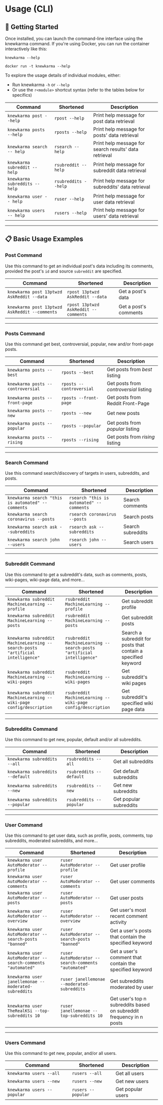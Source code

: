 # Usage (CLI)

## 🚀 Getting Started

Once installed, you can launch the command-line interface using the knewkarma command.
If you're using Docker, you can run the container interactively like this:

```shell
knewkarma --help
```

```shell
docker run -t knewkarma --help
```

To explore the usage details of individual modules, either:

* Run knewkarma <module> `-h` or `--help`
* Or use the `r<module>` shortcut syntax (refer to the tables below for specifics)

| Command                        | Shortened            | Description                                           |
|--------------------------------|----------------------|-------------------------------------------------------|
| `knewkarma post --help`        | `rpost --help`       | Print help message for post data retrieval            |
| `knewkarma posts --help`       | `rposts --help`      | Print help message for posts' data retrieval          |
| `knewkarma search -- help`     | `rsearch --help`     | Print help message for search results' data retrieval |
| `knewkarma subreddit -- help`  | `rsubreddit --help`  | Print help message for subreddit data retrieval       |
| `knewkarma subreddits -- help` | `rsubreddits --help` | Print help message for subreddits' data retrieval     |
| `knewkarma user -- help`       | `ruser --help`       | Print help message for user data retrieval            |
| `knewkarma users -- help`      | `rusers --help`      | Print help message for users' data retrieval          |

---

## 📋 Basic Usage Examples

### Post Command

Use this command to get an individual post's data including its comments, provided the post's `id` and
source `subreddit` are specified.

| Ccmmand                                       | Shortened                            | Description           |
|-----------------------------------------------|--------------------------------------|-----------------------|
| `knewkarma post 13ptwzd AskReddit --data`     | `rpost 13ptwzd AskReddit --data`     | Get a post's data     |
| `knewkarma post 13ptwzd AskReddit --comments` | `rpost 13ptwzd AskReddit --comments` | Get a post's comments |

---

### Posts Command

Use this command get best, controversial, popular, new and/or front-page posts.

| Command                           | Shortened                | Description                            |
|-----------------------------------|--------------------------|----------------------------------------|
| `knewkarma posts --best`          | `rposts --best`          | Get posts from *best* listing          |
| `knewkarma posts --controversial` | `rposts --controversial` | Get posts from *controversial* listing |
| `knewkarma posts --front-page`    | `rposts --front-page`    | Get posts from Reddit Front-Page       |
| `knewkarma posts --new`           | `rposts --new`           | Get new posts                          |
| `knewkarma posts --popular`       | `rposts --popular`       | Get posts from *popular* listing       |
| `knewkarma posts --rising`        | `rposts --rising`        | Get posts from *rising* listing        |

---

### Search Command

Use this command search/discovery of targets in users, subreddits, and posts.

| Command                                           | Shortened                                | Description       |
|---------------------------------------------------|------------------------------------------|-------------------|
| `knewkarma search "this is automated" --comments` | `rsearch "this is automated" --comments` | Search comments   |
| `knewkarma search coronavirus --posts`            | `rsearch coronavirus --posts`            | Search posts      |
| `knewkarma search ask --subreddits`               | `rsearch ask --subreddits`               | Search subreddits |
| `knewkarma search john --users`                   | `rsearch john --users`                   | Search users      |

---

### Subreddit Command

Use this command to get a subreddit's data, such as comments, posts, wiki-pages, wiki-page data, and more...

| Command                                                                        | Shortened                                                             | Description                                                   |
|--------------------------------------------------------------------------------|-----------------------------------------------------------------------|---------------------------------------------------------------|
| `knewkarma subreddit MachineLearning --profile`                                | `rsubreddit MachineLearning --profile`                                | Get subreddit profile                                         |
| `knewkarma subreddit MachineLearning --posts`                                  | `rsubreddit MachineLearning --posts`                                  | Get subreddit posts                                           |
| `knewkarma subreddit MachineLearning --search-posts "artificial intelligence"` | `rsubreddit MachineLearning --search-posts "artificial intelligence"` | Search a subreddit for posts that contain a specified keyword |
| `knewkarma subreddit MachineLearning --wiki-pages`                             | `rsubreddit MachineLearning --wiki-pages`                             | Get subreddit's wiki pages                                    |
| `knewkarma subreddit MachineLearning --wiki-page config/description`           | `rsubreddit MachineLearning --wiki-page config/description`           | Get subreddit's specified wiki page data                      |

---

### Subreddits Command

Use this command to get new, popular, default and/or all subreddits.

| Command                          | Shortened               | Description            |
|----------------------------------|-------------------------|------------------------|
| `knewkarma subreddits --all`     | `rsubreddits --all`     | Get all subreddits     |
| `knewkarma subreddits --default` | `rsubreddits --default` | Get default subreddits |
| `knewkarma subreddits --new`     | `rsubreddits --new`     | Get new subreddits     |
| `knewkarma subreddits --popular` | `rsubreddits --popular` | Get popular subreddits |

---

### User Command

Use this command to get user data, such as profile, posts, comments, top subreddits, moderated subreddits, and more...

| Command                                                      | Shortened                                           | Description                                                         |
|--------------------------------------------------------------|-----------------------------------------------------|---------------------------------------------------------------------|
| `knewkarma user AutoModerator --profile`                     | `ruser AutoModerator --profile`                     | Get user profile                                                    |
| `knewkarma user AutoModerator --comments`                    | `ruser AutoModerator --comments`                    | Get user comments                                                   |
| `knewkarma user AutoModerator --posts`                       | `ruser AutoModerator --posts`                       | Get user posts                                                      |
| `knewkarma user AutoModerator --overview`                    | `ruser AutoModerator --overview`                    | Get user's most recent comment activity                             |
| `knewkarma user AutoModerator --search-posts "banned"`       | `ruser AutoModerator --search-posts "banned"`       | Get a user's posts that contain the specified keyword               |
| `knewkarma user AutoModerator --search-comments "automated"` | `ruser AutoModerator --search-comments "automated"` | Get a user's comment that contain the specified keyword             |
| `knewkarma user janellemonae --moderated-subreddits`         | `ruser janellemonae --moderated-subreddits`         | Get subreddits moderated by user                                    |
| `knewkarma user TheRealKSi --top-subreddits 10`              | `ruser  janellemonae --top-subreddits 10`           | Get user's top n subreddits based on subreddit frequency in n posts |

---

### Users Command

Use this command to get new, popular, and/or all users.

| Command                     | Shortened          | Description       |
|-----------------------------|--------------------|-------------------|
| `knewkarma users --all`     | `rusers --all`     | Get all users     |
| `knewkarma users --new`     | `rusers --new`     | Get new users     |
| `knewkarma users --popular` | `rusers --popular` | Get popular users |
